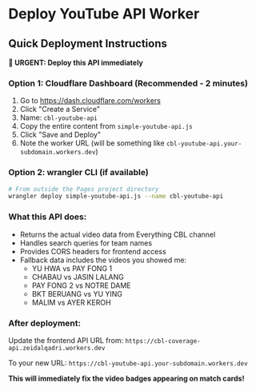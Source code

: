 # Deploy YouTube API Worker

## Quick Deployment Instructions

**🚨 URGENT: Deploy this API immediately**

### Option 1: Cloudflare Dashboard (Recommended - 2 minutes)
1. Go to https://dash.cloudflare.com/workers
2. Click "Create a Service"
3. Name: `cbl-youtube-api`
4. Copy the entire content from `simple-youtube-api.js` 
5. Click "Save and Deploy"
6. Note the worker URL (will be something like `cbl-youtube-api.your-subdomain.workers.dev`)

### Option 2: wrangler CLI (if available)
```bash
# From outside the Pages project directory
wrangler deploy simple-youtube-api.js --name cbl-youtube-api
```

### What this API does:
- Returns the actual video data from Everything CBL channel
- Handles search queries for team names
- Provides CORS headers for frontend access
- Fallback data includes the videos you showed me:
  - YU HWA vs PAY FONG 1
  - CHABAU vs JASIN LALANG  
  - PAY FONG 2 vs NOTRE DAME
  - BKT BERUANG vs YU YING
  - MALIM vs AYER KEROH

### After deployment:
Update the frontend API URL from:
`https://cbl-coverage-api.zeidalqadri.workers.dev`

To your new URL:
`https://cbl-youtube-api.your-subdomain.workers.dev`

**This will immediately fix the video badges appearing on match cards!**